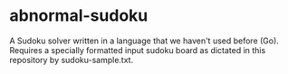 # abnormal-sudoku
A Sudoku solver written in a language that we haven't used before (Go). Requires a specially formatted input sudoku board as dictated in this repository by sudoku-sample.txt. 
